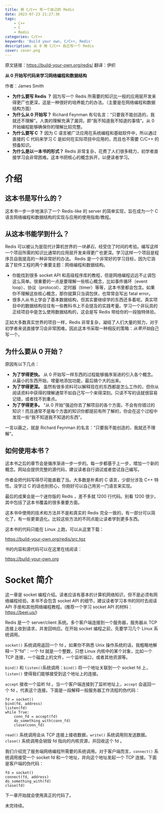 ```yaml
---
title: 用 C/C++ 写一个自己的 Redis
date: 2023-07-23 21:27:36
tags:
    - C++
    - C
    - Redis
categories: C/C++
keywords: 'Build your own, C/C++, Redis'
description: 从 0 用 C/C++ 自己写一个 Redis
cover: cover.png
---
```


原文链接：https://build-your-own.org/redis/
翻译：伊织

**从 0 开始写代码来学习网络编程和数据结构**

作者：James Smith

- **为什么要写 Redis ？** 因为写一个 Redis 所需要的知识比一般的应用层开发来得更广也更深，这是一种很好的培养能力的办法。（主要是在网络编程和数据结构方面）
- **为什么从 0 开始写？** Richard Feynman 有句名言：“只要我不能创造的，我就还不理解”。人类的理解充满了漏洞，即“我不知道我不知道的事情”。从 0 开始编程能够确保你的理解比较完整。
- **为什么要写 C ？** 因为 C 语言被广泛应用在系统编程和基础软件中，所以通过直接的 C 代码来学习 C 是如何在实际项目中应用的，而且也不需要 C/C++ 的预备知识。
- **为什么是以一本书的形式？** Redis 非常复杂，花费了人们很多精力，初学者直接学习会非常困难。这本书把核心的概念拆开，以便读者学习。

# 介绍

## 这本书是写什么的？

这本书一步一步地演示了一个 Redis-like 的 server 的简单实现，旨在成为一个 C 语言网络编程和数据结构的实现与应用的使用指南/教程。

## 从这本书能学到什么？

Redis 可以被认为是现代计算机世界的*一块基石*，经受住了时间的考验。编写这样一个项目所需的知识比通常的应用层开发来得更广也更深。学习这样一个项目是程序员自我提高的一种非常好的办法。
Redis 是一个非常好的学习目标，因为它涵盖了软件工程的两个重要主题：网络编程和数据结构。

- 你能找到很多 socket API 和高级程序库的教程，但是网络编程远远不止调包这么简单。很重要的一点是要理解一些核心概念，比如事件循环（event loop）、协议（protocol）、定时器（timer）等等，这本书里都会包含。如果你不理解这些核心概念，那你就算只当调包侠，也常常会写出 fatal error。
- 很多人从书上学会了基本数据结构，但其实要继续学的东西还多着呢。真实项目中的数据结构往往有一些教科书上不会提及的实践考量。学习一个非玩具的正经项目中是怎么使用数据结构的，这会是写 Redis 带给你的一段独特体验。

正如大多数真实世界的项目一样，Redis 非常复杂，凝结了人们大量的努力，对于初学者来说直接学习会非常困难。因此这本书采取一种相反的策略：*从零开始*自己写一个。

## 为什么要从 0 开始？

原因有以下几点：

- **为了学得更快。** 从 0 开始写一样东西的过程能够循序渐进的引入各个概念。从最小的东西开始，增量地添加功能，最后搞个大的出来。
- **为了学得更深。** 虽然有很多资料可以解释现在的东西都是怎么工作的，但你从阅读资料中获得的理解通常不如自己写一个来得深刻。只读不写的话就很容易记错，或者找不到重点。
- **为了学得更多。** “从 0 开始”强迫你去了解项目的各个方面，不会有你错过的知识！而且通常不是每个方面的知识你都提前有所了解的，你会在这个过程中发现一些“我不知道我不知道的东西”。

一言以蔽之，就是 Richard Feynman 的名言：“只要我不能创造的，我就还不理解”。

## 如何使用本书？

这本书之后的章节会是循序渐进一步一步的。每一步都基于上一步，增加一个新的概念。网站会提供完整的源代码，建议读者自行调试或者尝试自己编写。

作者会把代码写得尽可能直截了当。大多数是朴素的 C 语言，少部分涉及 C++ 特性。没学过 C 的话也别担心，你刚好可以自己用另一门语言来实现。

最后的成果会是一个迷你版的 Redis ，差不多就 1200 行代码。别看 1200 很少，其中包括了这本书覆盖的很多重要方面。

这本书中使用的技术和方法并不是和真实的 Redis 完全一致的，有一部分可以简化了，有一些更普适化。比较这些方法的不同点能让读者学到更多东西。

这本书的代码只能在 Linux 上跑，可以从这里下载：

https://build-your-own.org/redis/src.tgz

书的内容和源代码可以在这里在线阅读：

https://build-your-own.org


# Socket 简介

这一章是 socket 编程介绍。读者应该有基本的计算机网络知识，但不是必须有网络编程经验。本书不会包含 socket API 的细节，建议读者学习本书的同时去阅读 API 手册和其他网络编程教程。(推荐一个学习 socket API 的材料： https://beej.us/)

Redis 是一个 server/client 系统。多个客户端连接到一个服务器，服务器从 TCP 连接上收到请求，并发回响应。在开始 socket 编程之前，先要学习几个 Linux 系统调用。

`socket()` 系统调用返回一个 fd 。如果你不熟悉 Unix 操作系统的话，我粗略地解释一下“fd”：一个 fd 就是一个整数，只想 Linux 内核中的某个对象，比如一个 TCP 连接，一个磁盘上的文件，一个监听端口，或者其他资源等。

`bind()` 和 `listen()`系统调用：`bind()` 将一个地址关联到一个 socket fd 上，`listen()` 使得我们能够接受到这个地址上的连接。

`accept` 接收一个监听 fd 。当一个客户端连接到了监听地址上，`accept` 会返回一个 fd ，代表这个连接。下面是一段解释一般服务器工作流程的伪代码：

```
fd = socket()
bind(fd, address)
listen(fd)
while True:
    conn_fd = accept(fd)
    do_something_with(conn_fd)
    close(conn_fd)
```

`read()` 系统调用会从 TCP 连接上接收数据，`write()` 系统调用则发送数据。`close()` 系统调用会销毁 fd 指向的内核资源，并回收这个 fd 。

我们介绍完了服务端网络编程所需要的系统调用。对于客户端而言，`connect()` 系统调用接受一个 socket fd 和一个地址，并向这个地址发起一个 TCP 连接。下面是客户端的伪代码：

```
fd = socket()
connect(fd, address)
do_something_with(fd)
close(fd)
```

下一章开始就会使用真正的代码了。

未完待续。